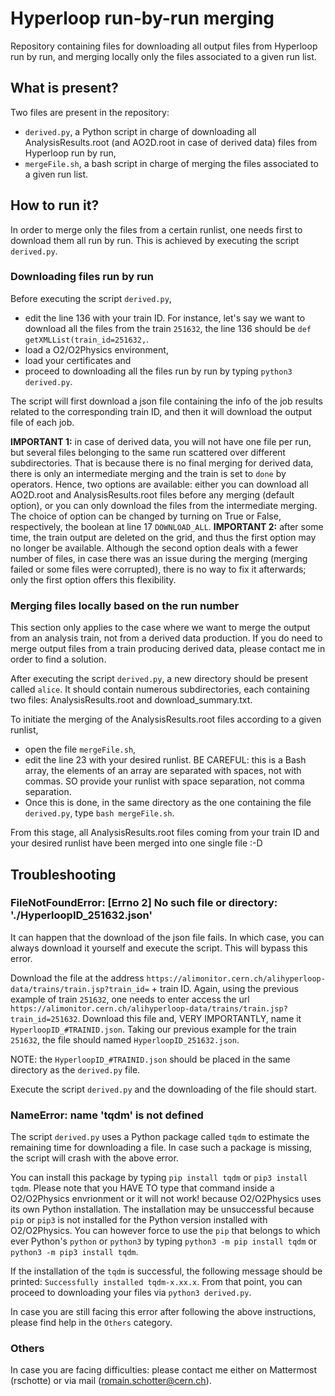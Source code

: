 # Hyperloop run-by-run merging

Repository containing files for downloading all output files from Hyperloop run by run, and merging locally only the files associated to a given run list.

## What is present?
Two files are present in the repository:
- `derived.py`, a Python script in charge of downloading all AnalysisResults.root (and AO2D.root in case of derived data) files from Hyperloop run by run,
- `mergeFile.sh`, a bash script in charge of merging the files associated to a given run list.

## How to run it?

In order to merge only the files from a certain runlist, one needs first to download them all run by run. This is achieved by executing the script `derived.py`.

### Downloading files run by run
Before executing the script `derived.py`, 
- edit the line 136 with your train ID. For instance, let's say we want to download all the files from the train `251632`, the line 136 should be `def getXMLList(train_id=251632,`.
- load a O2/O2Physics environment,
- load your certificates and
- proceed to downloading all the files run by run by typing `python3 derived.py`.

The script will first download a json file containing the info of the job results related to the corresponding train ID, and then it will download the output file of each job.

**IMPORTANT 1:** in case of derived data, you will not have one file per run, but several files belonging to the same run scattered over different subdirectories. That is because there is no final merging for derived data, there is only an intermediate merging and the train is set to `done` by operators.
Hence, two options are available: either you can download all AO2D.root and AnalysisResults.root files before any merging (default option), or you can only download the files from the intermediate merging. The choice of option can be changed by turning on True or False, respectively, the boolean at line 17 `DOWNLOAD_ALL`.
**IMPORTANT 2:** after some time, the train output are deleted on the grid, and thus the first option may no longer be available. Although the second option deals with a fewer number of files, in case there was an issue during the merging (merging failed or some files were corrupted), there is no way to fix it afterwards; only the first option offers this flexibility.

### Merging files locally based on the run number
This section only applies to the case where we want to merge the output from an analysis train, not from a derived data production. If you do need to merge output files from a train producing derived data, please contact me in order to find a solution.

After executing the script `derived.py`, a new directory should be present called `alice`. It should contain numerous subdirectories, each containing two files: AnalysisResults.root and download_summary.txt. 

To initiate the merging of the AnalysisResults.root files according to a given runlist, 
- open the file `mergeFile.sh`,
- edit the line 23 with your desired runlist.
    BE CAREFUL: this is a Bash array, the elements of an array are separated with spaces, not with commas. SO provide your runlist with space separation, not comma separation.
- Once this is done, in the same directory as the one containing the file `derived.py`, type `bash mergeFile.sh`.

From this stage, all AnalysisResults.root files coming from your train ID and your desired runlist have been merged into one single file :-D

## Troubleshooting

### FileNotFoundError: [Errno 2] No such file or directory: \'./HyperloopID_251632.json\'
It can happen that the download of the json file fails. In which case, you can always download it yourself and execute the script. This will bypass this error.

Download the file at the address `https://alimonitor.cern.ch/alihyperloop-data/trains/train.jsp?train_id=` + train ID. Again, using the previous example of train `251632`, one needs to enter access the url `https://alimonitor.cern.ch/alihyperloop-data/trains/train.jsp?train_id=251632`. 
Download this file and, VERY IMPORTANTLY, name it `HyperloopID_#TRAINID.json`. Taking our previous example for the train `251632`, the file should named `HyperloopID_251632.json`.

NOTE: the `HyperloopID_#TRAINID.json` should be placed in the same directory as the `derived.py` file.

Execute the script `derived.py` and the downloading of the file should start.

### NameError: name \'tqdm\' is not defined
The script `derived.py` uses a Python package called `tqdm` to estimate the remaining time for downloading a file. In case such a package is missing, the script will crash with the above error.

You can install this package by typing `pip install tqdm` or `pip3 install tqdm`. Please note that you HAVE TO type that command inside a O2/O2Physics envrionment or it will not work! because O2/O2Physics uses its own Python installation. 
The installation may be unsuccessful because `pip` or `pip3` is not installed for the Python version installed with O2/O2Physics. You can however force to use the `pip` that belongs to which ever Python's `python` or `python3` by typing `python3 -m pip install tqdm` or `python3 -m pip3 install tqdm`.

If the installation of the `tqdm` is successful, the following message should be printed: `Successfully installed tqdm-x.xx.x`. From that point, you can proceed to downloading your files via `python3 derived.py`.

In case you are still facing this error after following the above instructions, please find help in the `Others` category.

### Others
In case you are facing difficulties: please contact me either on Mattermost (rschotte) or via mail (romain.schotter@cern.ch).

